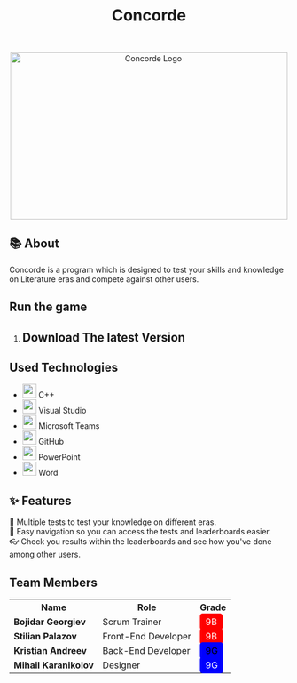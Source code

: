 <h1 align="center" >Concorde</h1>
<br>
<p align="center">
  <img src="https://github.com/user-attachments/assets/b21df8af-26e0-401e-8db0-fa8d70d79813" alt="Concorde Logo" width="500" height="300">
</p>


## 📚 About
Concorde is a program which is designed to test your skills and knowledge on Literature eras and compete against other users.
##  Run the game
<ol>
    <li><h2> Download The latest Version</h2> </li>
</ol>

## Used Technologies

- <img src="https://upload.wikimedia.org/wikipedia/commons/thumb/1/18/ISO_C%2B%2B_Logo.svg/640px-ISO_C%2B%2B_Logo.svg.png" width="25" height="25"> C++ <br>
- <img src="https://upload.wikimedia.org/wikipedia/commons/thumb/2/2c/Visual_Studio_Icon_2022.svg/640px-Visual_Studio_Icon_2022.svg.png" width="25" height="25"> Visual Studio <br>
- <img src="https://ksmtelecom.co.uk/wp-content/uploads/2021/09/microsoft-teams-logo-png_480-480.png" width="25" height="25"> Microsoft Teams <br>
- <img src="https://upload.wikimedia.org/wikipedia/commons/9/91/Octicons-mark-github.svg" width="25" height="25"> GitHub <br>
- <img src="https://upload.wikimedia.org/wikipedia/commons/0/0d/Microsoft_Office_PowerPoint_%282019%E2%80%93present%29.svg" width="25" height="25"> PowerPoint <br>
- <img src="https://upload.wikimedia.org/wikipedia/commons/8/8d/Microsoft_Word_2013-2019_logo.svg" width="25" height="25"> Word <br>

## ✨ Features
 📖 Multiple tests to test your knowledge on different eras.  <br>
 🔑 Easy navigation so you can access the tests and leaderboards easier.  <br>
 👓 Check you results within the leaderboards and see how you've done among other users. <br>


## Team Members

<center>
<table>
  <tr>
    <th>Name</th>
    <th>Role</th>
    <th>Grade</th>
  </tr>
  <tr>
    <td><b>Bojidar Georgiev</b></td>
    <td>Scrum Trainer</td>
    <td><span style="background-color: red; color: white; padding: 5px 10px; border-radius: 5px;">9B</span></td>
  </tr>
  <tr>
    <td><b>Stilian Palazov</b></td>
    <td>Front-End Developer</td>
    <td><span style="background-color: red; color: white; padding: 5px 10px; border-radius: 5px;">9B</span></td>
  </tr>
  <tr>
    <td><b>Kristian Andreev</b></td>
    <td>Back-End Developer</td>
    <td><span style="background-color: blue; color: black; padding: 5px 10px; border-radius: 5px;">9G</span></td>
  </tr>
  <tr>
    <td><b>Mihail Karanikolov</b></td>
    <td>Designer</td>
    <td><span style="background-color: blue; color: white; padding: 5px 10px; border-radius: 5px;">9G</span></td>
  </tr>
</table>
</center>
